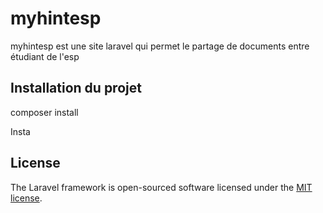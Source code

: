 <h1>myhintesp</h1>
<a></a>

<p> myhintesp est une site laravel qui permet le partage de documents entre étudiant de l'esp </p>

<h2> Installation du projet</h2>
<p>composer install</p>

<p>Insta</p>


## License

The Laravel framework is open-sourced software licensed under the [MIT license](https://opensource.org/licenses/MIT).
